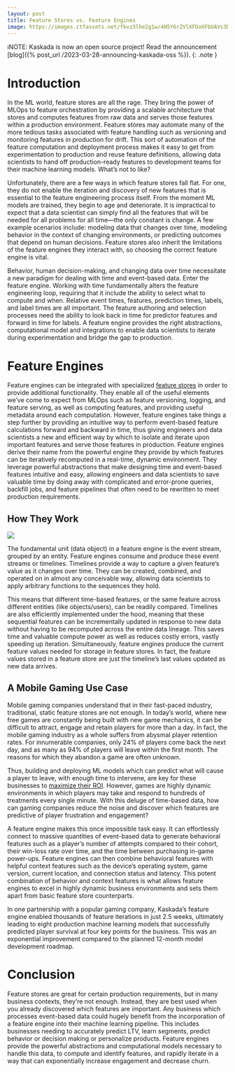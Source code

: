 ```yaml
---
layout: post
title: Feature Stores vs. Feature Engines
image: https://images.ctfassets.net/fkvz3lhe2g1w/4H5Y6rZVlXFDoXFbUAVs3D/c7da1500d10707df781fd5c1ffe5aac1/Feature-Stores-_-Feature-Engines-480x260_3x.png?w=2880
---
```

ℹ️NOTE: Kaskada is now an open source project! Read the announcement [blog]({% post_url /2023-03-28-announcing-kaskada-oss %}).
{: .note }

# Introduction

In the ML world, feature stores are all the rage. They bring the power of MLOps to feature orchestration by providing a scalable architecture that stores and computes features from raw data and serves those features within a production environment. Feature stores may automate many of the more tedious tasks associated with feature handling such as versioning and monitoring features in production for drift. This sort of automation of the feature computation and deployment process makes it easy to get from experimentation to production and reuse feature definitions, allowing data scientists to hand off production-ready features to development teams for their machine learning models. What’s not to like?

Unfortunately, there are a few ways in which feature stores fall flat. For one, they do not enable the iteration and discovery of new features that is essential to the feature engineering process itself. From the moment ML models are trained, they begin to age and deteriorate. It is impractical to expect that a data scientist can simply find all the features that will be needed for all problems for all time—the only constant is change. A few example scenarios include: modeling data that changes over time, modeling behavior in the context of changing environments, or predicting outcomes that depend on human decisions. Feature stores also inherit the limitations of the feature engines they interact with, so choosing the correct feature engine is vital.

Behavior, human decision-making, and changing data over time necessitate a new paradigm for dealing with time and event-based data. Enter the feature engine. Working with time fundamentally alters the feature engineering loop, requiring that it include the ability to select what to compute and when. Relative event times, features, prediction times, labels, and label times are all important. The feature authoring and selection processes need the ability to look back in time for predictor features and forward in time for labels. A feature engine provides the right abstractions, computational model and integrations to enable data scientists to iterate during experimentation and bridge the gap to production.

# Feature Engines

Feature engines can be integrated with specialized  [feature stores](https://www.featurestore.org/)  in order to provide additional functionality. They enable all of the useful elements we’ve come to expect from MLOps such as feature versioning, logging, and feature serving, as well as computing features, and providing useful metadata around each computation. However, feature engines take things a step further by providing an intuitive way to perform event-based feature calculations forward and backward in time, thus giving engineers and data scientists a new and efficient way by which to isolate and iterate upon important features and serve those features in production. Feature engines derive their name from the powerful engine they provide by which features can be iteratively recomputed in a real-time, dynamic environment. They leverage powerful abstractions that make designing time and event-based features intuitive and easy, allowing engineers and data scientists to save valuable time by doing away with complicated and error-prone queries, backfill jobs, and feature pipelines that often need to be rewritten to meet production requirements.

## How They Work

![](https://images.ctfassets.net/fkvz3lhe2g1w/1dn4JZzpP6TqbP05M2GQhx/ece9ef681a8a1e65b5c71134de5fcc4f/Screen_Shot_2022-05-16_at_3.18.47_PM.png)

The fundamental unit (data object) in a feature engine is the event stream, grouped by an entity. Feature engines consume and produce these event streams or timelines. Timelines provide a way to capture a given feature’s value as it changes over time. They can be created, combined, and operated on in almost any conceivable way, allowing data scientists to apply arbitrary functions to the sequences they hold.

This means that different time-based features, or the same feature across different entities (like objects/users), can be readily compared. Timelines are also efficiently implemented under the hood, meaning that these sequential features can be incrementally updated in response to new data without having to be recomputed across the entire data lineage. This saves time and valuable compute power as well as reduces costly errors, vastly speeding up iteration. Simultaneously, feature engines produce the current feature values needed for storage in feature stores. In fact, the feature values stored in a feature store are just the timeline’s last values updated as new data arrives.

## A Mobile Gaming Use Case

Mobile gaming companies understand that in their fast-paced industry, traditional, static feature stores are not enough. In today’s world, where new free games are constantly being built with new game mechanics, it can be difficult to attract, engage and retain players for more than a day. In fact, the mobile gaming industry as a whole suffers from abysmal player retention rates. For innumerable companies, only 24% of players come back the next day, and as many as 94% of players will leave within the first month. The reasons for which they abandon a game are often unknown.

Thus, building and deploying ML models which can predict what will cause a player to leave, with enough time to intervene, are key for these businesses to  [maximize their ROI](https://schedule.gdconf.com/session/boost-engagement-in-your-game-by-supercharging-liveops-with-time-based-machine-learning-presented-by-kaskada/886577?_mc=we_gdcmc_3pvr_x_un_x_LWT_London_2022). However, games are highly dynamic environments in which players may take and respond to hundreds of treatments every single minute. With this deluge of time-based data, how can gaming companies reduce the noise and discover which features are predictive of player frustration and engagement?

A feature engine makes this once impossible task easy. It can effortlessly connect to massive quantities of event-based data to generate behavioral features such as a player’s number of attempts compared to their cohort, their win-loss rate over time, and the time between purchasing in-game power-ups. Feature engines can then combine behavioral features with helpful context features such as the device’s operating system, game version, current location, and connection status and latency. This potent combination of behavior and context features is what allows feature engines to excel in highly dynamic business environments and sets them apart from basic feature store counterparts.

In one partnership with a popular gaming company, Kaskada’s feature engine enabled thousands of feature iterations in just 2.5 weeks, ultimately leading to eight production machine learning models that successfully predicted player survival at four key points for the business. This was an exponential improvement compared to the planned 12-month model development roadmap.

# Conclusion

Feature stores are great for certain production requirements, but in many business contexts, they’re not enough. Instead, they are best used when you already discovered which features are important. Any business which processes event-based data could hugely benefit from the incorporation of a feature engine into their machine learning pipeline. This includes businesses needing to accurately predict LTV, learn segments, predict behavior or decision making or personalize products. Feature engines provide the powerful abstractions and computational models necessary to handle this data, to compute and identify features, and rapidly iterate in a way that can exponentially increase engagement and decrease churn.